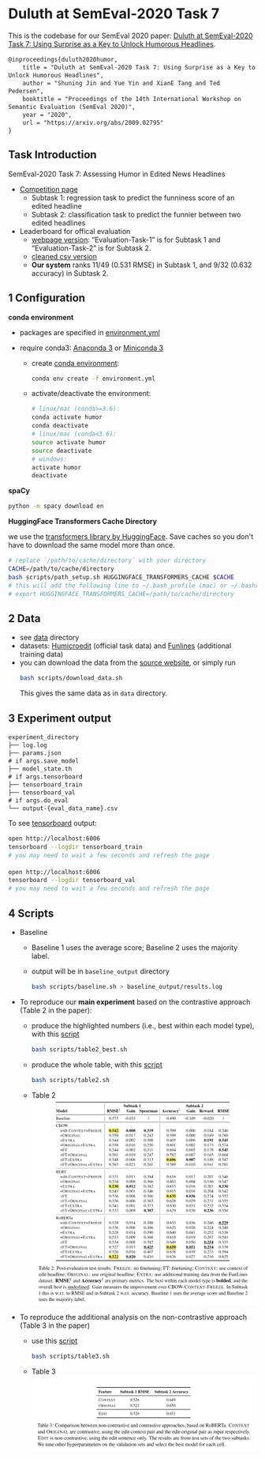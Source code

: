 # Duluth at SemEval-2020 Task 7


This is the codebase for our SemEval 2020 paper: [Duluth at SemEval-2020 Task 7: Using Surprise as a Key to Unlock Humorous Headlines](https://arxiv.org/abs/2009.02795).

```
@inproceedings{duluth2020humor,
    title = "Duluth at SemEval-2020 Task 7: Using Surprise as a Key to Unlock Humorous Headlines",
    author = "Shuning Jin and Yue Yin and XianE Tang and Ted Pedersen",
    booktitle = "Proceedings of the 14th International Workshop on Semantic Evaluation (SemEval 2020)",
    year = "2020",
    url = "https://arxiv.org/abs/2009.02795"
}
```



## Task Introduction

SemEval-2020 Task 7: Assessing Humor in Edited News Headlines
- [Competition page](https://competitions.codalab.org/competitions/20970)
  - Subtask 1: regression task to predict the funniness score of an edited headline
  - Subtask 2: classification task to predict the funnier between two edited headlines
- Leaderboard for offical evaluation
  - [webpage version](https://competitions.codalab.org/competitions/20970#results): “Evaluation-Task-1” is for Subtask 1 and “Evaluation-Task-2” is for Subtask 2.
  - [cleaned csv version](code/official_evaluation_result.csv)
  - **Our system** ranks 11/49 (0.531 RMSE) in Subtask 1, and 9/32 (0.632 accuracy) in Subtask 2.



## 1 Configuration

**conda environment**

- packages are specified in [environment.yml](environment.yml)

- require conda3: [Anaconda 3](https://docs.anaconda.com/anaconda/install/) or [Miniconda 3](https://docs.conda.io/en/latest/miniconda.html)

  - create [conda environment](https://docs.conda.io/projects/conda/en/latest/user-guide/tasks/manage-environments.html):
    ```bash
    conda env create -f environment.yml
    ```

  - activate/deactivate the environment:
    ```bash
    # linux/mac (conda>=3.6):
    conda activate humor
    conda deactivate
    # linux/mac (conda<3.6):
    source activate humor
    source deactivate
    # windows:
    activate humor
    deactivate
    ```

**spaCy**

```bash
python -m spacy download en
```

**HuggingFace Transformers Cache Directory**

we use the [transformers library by HuggingFace](https://github.com/huggingface/transformers). Save caches so you don't have to download the same model more than once.

```bash
# replace `/path/to/cache/directory` with your directory
CACHE=/path/to/cache/directory
bash scripts/path_setup.sh HUGGINGFACE_TRANSFORMERS_CACHE $CACHE
# this will add the following line to ~/.bash_profile (mac) or ~/.bashrc (linux)
# export HUGGINGFACE_TRANSFORMERS_CACHE=/path/to/cache/directory
```

## 2 Data

-   see [data](data) directory
-   datasets: [Humicroedit](https://www.aclweb.org/anthology/N19-1012/) (official task data) and [Funlines](https://arxiv.org/pdf/2002.02031.pdf) (additional training data)
-   you can download the data from the [source website](https://www.cs.rochester.edu/u/nhossain/humicroedit.html), or simply run
    ```bash
    bash scripts/download_data.sh
    ```
    This gives the same data as in `data` directory.

## 3 Experiment output

    experiment_directory
    ├── log.log
    ├── params.json
    # if args.save_model
    ├── model_state.th
    # if args.tensorboard
    ├── tensorboard_train
    ├── tensorboard_val
    # if args.do_eval
    └── output-{eval_data_name}.csv

To see [tensorboard](https://pytorch.org/docs/stable/tensorboard.html) output:

```bash
open http://localhost:6006
tensorboard --logdir tensorboard_train
# you may need to wait a few seconds and refresh the page

open http://localhost:6006
tensorboard --logdir tensorboard_val
# you may need to wait a few seconds and refresh the page
```

## 4 Scripts
<!-- : [see here](scripts/table2) -->

- Baseline
  - Baseline 1 uses the average score; Baseline 2 uses the majority label.
  - output will be in `baseline_output` directory

    ```bash
    bash scripts/baseline.sh > baseline_output/results.log
    ```
- To reproduce our **main experiment** based on the contrastive approach (Table 2 in the paper):

  - produce the highlighted numbers (i.e., best within each model type), with this [script](scripts/table2_best.sh)

    ```bash
    bash scripts/table2_best.sh
    ```

  - produce the whole table, with this [script](scripts/table2.sh)

    ```bash
    bash scripts/table2.sh
    ```

  - Table 2
  ![](scripts/img/table2.png)


<!-- : [see here](scripts/table3) -->
- To reproduce the additional analysis on the non-contrastive approach (Table 3 in the paper)

  - use this [script](scripts/table3.sh)

    ```bash
    bash scripts/table3.sh
    ```

  - Table 3
  ![](scripts/img/table3.png)
